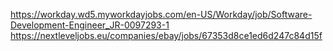 https://workday.wd5.myworkdayjobs.com/en-US/Workday/job/Software-Development-Engineer_JR-0097293-1
https://nextleveljobs.eu/companies/ebay/jobs/67353d8ce1ed6d247c84d15f  
